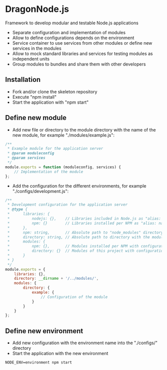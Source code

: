 # DragonNode.js
Framework to develop modular and testable Node.js applications
- Separate configuration and implementation of modules
- Allow to define configurations depends on the environment
- Service container to use services from other modules or define new services in the modules
- Allow to mock standard libraries and services for testing modules as independent units
- Group modules to bundles and share them with other developers

## Installation
- Fork and/or clone the skeleton repository
- Execute "npm install"
- Start the application with "npm start"

## Define new module
- Add new file or directory to the module directory with the name of the new module, for example "./modules/example.js":
```javascript
/**
 * Example module for the application server
 * @param moduleconfig
 * @param services
 */
module.exports = function (moduleconfig, services) {
    // Implementation of the module
};
```
- Add the configuration for the different environments, for example "./configs/development.js":
```javascript
/**
 * Development configuration for the application server
 * @type {
 *      libraries: {
 *          nodejs: {},    // Libraries included in Node.js as "alias: name"
 *          npm: {}        // Libraries installed per NPM as "alias: name"
 *      },
 *      npm: string,       // Absolute path to "node_modules" directory for libraries and modules installed per NPM
 *      directory: string, // Absolute path to directory with the modules of this project
 *      modules: {
 *          npm: {},       // Modules installed per NPM with configurations as "name: config"
 *          directory: {}  // Modules of this project with configurations as "name: config"
 *      }
 * }
 */
module.exports = {
    libraries: {},
    directory: __dirname + '/../modules/',
    modules: {
        directory: {
            example: {
                // Configuration of the module
            }
        }
    }
};
```

## Define new environment
- Add new configuration with the environment name into the "./configs/" directory
- Start the application with the new environment
```
NODE_ENV=environment npm start
```
